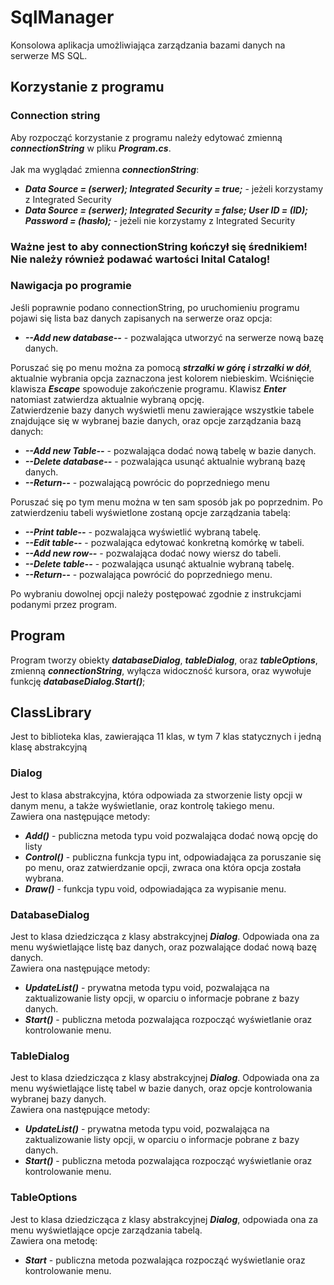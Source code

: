 # SqlManager
Konsolowa aplikacja umożliwiająca zarządzania bazami danych na serwerze MS SQL.

## Korzystanie z programu

### Connection string
Aby rozpocząć korzystanie z programu należy edytować zmienną ***connectionString*** w pliku ***Program.cs***.<br/> <br/>
Jak ma wyglądać zmienna ***connectionString***:
- ***Data Source = (serwer); Integrated Security = true;*** - jeżeli korzystamy z Integrated Security
- ***Data Source = (serwer); Integrated Security = false; User ID = (ID); Password = (hasło);*** - jeżeli nie korzystamy z Integrated Security
<h3>Ważne jest to aby connectionString kończył się średnikiem! Nie należy również podawać wartości Inital Catalog!</h3>

### Nawigacja po programie
Jeśli poprawnie podano connectionString, po uruchomieniu programu pojawi się lista baz danych zapisanych na serwerze oraz opcja:
- ***--Add new database--*** - pozwalająca utworzyć na serwerze nową bazę danych.

Poruszać się po menu można za pomocą ***strzałki w górę i strzałki w dół***, aktualnie wybrania opcja zaznaczona jest kolorem niebieskim.
Wciśnięcie klawisza ***Escape*** spowoduje zakończenie programu. Klawisz ***Enter*** natomiast zatwierdza aktualnie wybraną opcję.<br/>
Zatwierdzenie bazy danych wyświetli menu zawierające wszystkie tabele znajdujące się w wybranej bazie danych, oraz opcje zarządzania bazą danych:
- ***--Add new Table--*** - pozwalająca dodać nową tabelę w bazie danych.
- ***--Delete database--*** - pozwalająca usunąć aktualnie wybraną bazę danych.
- ***--Return--*** - pozwalającą powrócic do poprzedniego menu

Poruszać się po tym menu można w ten sam sposób jak po poprzednim. Po zatwierdzeniu tabeli wyświetlone zostaną opcje zarządzania tabelą:
- ***--Print table--*** - pozwalająca wyświetlić wybraną tabelę.
- ***--Edit table--*** - pozwalająca edytować konkretną komórkę w tabeli.
- ***--Add new row--*** - pozwalająca dodać nowy wiersz do tabeli.
- ***--Delete table--*** - pozwalająca usunąć aktualnie wybraną tabelę.
- ***--Return--*** - pozwalająca powrócić do poprzedniego menu.

Po wybraniu dowolnej opcji należy postępować zgodnie z instrukcjami podanymi przez program.

## Program
Program tworzy obiekty ***databaseDialog***, ***tableDialog***, oraz ***tableOptions***, zmienną ***connectionString***, wyłącza widoczność kursora, oraz wywołuje funkcję ***databaseDialog.Start()***;

## ClassLibrary

Jest to biblioteka klas, zawierająca 11 klas, w tym 7 klas statycznych i jedną klasę abstrakcyjną

### Dialog

Jest to klasa abstrakcyjna, która odpowiada za stworzenie listy opcji w danym menu, a także wyświetlanie, oraz kontrolę takiego menu.<br/>
Zawiera ona następujące metody:
- ***Add()*** - publiczna metoda typu void pozwalająca dodać nową opcję do listy
- ***Control()*** - publiczna funkcja typu int, odpowiadająca za poruszanie się po menu, oraz zatwierdzanie opcji, zwraca ona która opcja została wybrana.
- ***Draw()*** - funkcja typu void, odpowiadająca za wypisanie menu.

### DatabaseDialog

Jest to klasa dziedzicząca z klasy abstrakcyjnej ***Dialog***. Odpowiada ona za menu wyświetlające listę baz danych, oraz pozwalające dodać nową bazę danych.<br/>
Zawiera ona następujące metody:
- ***UpdateList()*** - prywatna metoda typu void, pozwalająca na zaktualizowanie listy opcji, w oparciu o informacje pobrane z bazy danych.
- ***Start()*** - publiczna metoda pozwalająca rozpocząć wyświetlanie oraz kontrolowanie menu.

### TableDialog

Jest to klasa dziedzicząca z klasy abstrakcyjnej ***Dialog***. Odpowiada ona za menu wyświetlające listę tabel w bazie danych, oraz opcje kontrolowania wybranej bazy danych.<br/>
Zawiera ona następujące metody:
- ***UpdateList()*** - prywatna metoda typu void, pozwalająca na zaktualizowanie listy opcji, w oparciu o informacje pobrane z bazy danych.
- ***Start()*** - publiczna metoda pozwalająca rozpocząć wyświetlanie oraz kontrolowanie menu.

### TableOptions

Jest to klasa dziedzicząca z klasy abstrakcyjnej ***Dialog***, odpowiada ona za menu wyświetlające opcje zarządzania tabelą.<br/>
Zawiera ona metodę:
- ***Start*** - publiczna metoda pozwalająca rozpocząć wyświetlanie oraz kontrolowanie menu.
